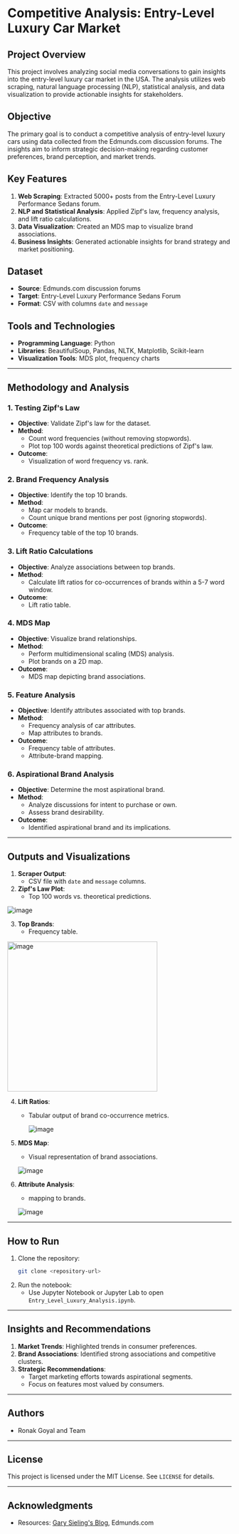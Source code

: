 # Competitive Analysis: Entry-Level Luxury Car Market

## Project Overview
This project involves analyzing social media conversations to gain insights into the entry-level luxury car market in the USA. The analysis utilizes web scraping, natural language processing (NLP), statistical analysis, and data visualization to provide actionable insights for stakeholders.

## Objective
The primary goal is to conduct a competitive analysis of entry-level luxury cars using data collected from the Edmunds.com discussion forums. The insights aim to inform strategic decision-making regarding customer preferences, brand perception, and market trends.

## Key Features
1. **Web Scraping**: Extracted 5000+ posts from the Entry-Level Luxury Performance Sedans forum.
2. **NLP and Statistical Analysis**: Applied Zipf's law, frequency analysis, and lift ratio calculations.
3. **Data Visualization**: Created an MDS map to visualize brand associations.
4. **Business Insights**: Generated actionable insights for brand strategy and market positioning.

## Dataset
- **Source**: Edmunds.com discussion forums
- **Target**: Entry-Level Luxury Performance Sedans Forum
- **Format**: CSV with columns `date` and `message`

## Tools and Technologies
- **Programming Language**: Python
- **Libraries**: BeautifulSoup, Pandas, NLTK, Matplotlib, Scikit-learn
- **Visualization Tools**: MDS plot, frequency charts

---

## Methodology and Analysis

### 1. Testing Zipf's Law
- **Objective**: Validate Zipf's law for the dataset.
- **Method**:
  - Count word frequencies (without removing stopwords).
  - Plot top 100 words against theoretical predictions of Zipf's law.
- **Outcome**:
  - Visualization of word frequency vs. rank.
 


### 2. Brand Frequency Analysis
- **Objective**: Identify the top 10 brands.
- **Method**:
  - Map car models to brands.
  - Count unique brand mentions per post (ignoring stopwords).
- **Outcome**:
  - Frequency table of the top 10 brands.
 


### 3. Lift Ratio Calculations
- **Objective**: Analyze associations between top brands.
- **Method**:
  - Calculate lift ratios for co-occurrences of brands within a 5-7 word window.
- **Outcome**:
  - Lift ratio table.
 
 

  


### 4. MDS Map
- **Objective**: Visualize brand relationships.
- **Method**:
  - Perform multidimensional scaling (MDS) analysis.
  - Plot brands on a 2D map.
- **Outcome**:
  - MDS map depicting brand associations.
 
  




### 5. Feature Analysis
- **Objective**: Identify attributes associated with top brands.
- **Method**:
  - Frequency analysis of car attributes.
  - Map attributes to brands.
- **Outcome**:
  - Frequency table of attributes.
  - Attribute-brand mapping.

### 6. Aspirational Brand Analysis
- **Objective**: Determine the most aspirational brand.
- **Method**:
  - Analyze discussions for intent to purchase or own.
  - Assess brand desirability.
- **Outcome**:
  - Identified aspirational brand and its implications.

---

## Outputs and Visualizations
1. **Scraper Output**:
   - CSV file with `date` and `message` columns.
2. **Zipf's Law Plot**:
   - Top 100 words vs. theoretical predictions.
    
  ![image](https://github.com/user-attachments/assets/88c90885-1e18-4f47-99f2-12ab75d3d011)

  
3. **Top Brands**:
   - Frequency table.
  
    
  <img width="337" alt="image" src="https://github.com/user-attachments/assets/e0a1c563-11f5-4fa7-a698-632d19d3b0d4" />

  
4. **Lift Ratios**:
   - Tabular output of brand co-occurrence metrics.
  
     ![image](https://github.com/user-attachments/assets/dc893bc6-e0b2-4ed2-995d-70e1b78a7ae6)

     
5. **MDS Map**:
   - Visual representation of brand associations.
  
    ![image](https://github.com/user-attachments/assets/e4863cf8-0dd2-4f55-969d-840a6fe9da0b)

   
7. **Attribute Analysis**:
   - mapping to brands.
  
   ![image](https://github.com/user-attachments/assets/7185855a-3902-4fa5-99fd-3509ed2670d0)




---

## How to Run
1. Clone the repository:
   ```bash
   git clone <repository-url>
   ```
2. Run the notebook:
   - Use Jupyter Notebook or Jupyter Lab to open `Entry_Level_Luxury_Analysis.ipynb`.

---

## Insights and Recommendations
1. **Market Trends**: Highlighted trends in consumer preferences.
2. **Brand Associations**: Identified strong associations and competitive clusters.
3. **Strategic Recommendations**:
   - Target marketing efforts towards aspirational segments.
   - Focus on features most valued by consumers.

---

## Authors
- Ronak Goyal and Team

---

## License
This project is licensed under the MIT License. See `LICENSE` for details.

---

## Acknowledgments
- Resources: [Gary Sieling's Blog](http://www.garysieling.com/blog/exploring-zipfs-law-with-python-nltk-scipy-and-matplotlib), Edmunds.com

